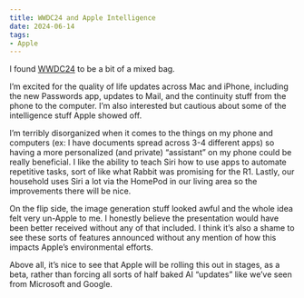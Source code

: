 ```yaml
---
title: WWDC24 and Apple Intelligence
date: 2024-06-14
tags:
- Apple
---
```


I found [WWDC24](https://www.apple.com/ca/newsroom/2024/06/wwdc24-highlights/) to be a bit of a mixed bag.

I’m excited for the quality of life updates across Mac and iPhone, including the new Passwords app, updates to Mail, and the continuity stuff from the phone to the computer. I’m also interested but cautious about some of the intelligence stuff Apple showed off.

I’m terribly disorganized when it comes to the things on my phone and computers (ex: I have documents spread across 3-4 different apps) so having a more personalized (and private) “assistant” on my phone could be really beneficial. I like the ability to teach Siri how to use apps to automate repetitive tasks, sort of like what Rabbit was promising for the R1. Lastly, our household uses Siri a lot via the HomePod in our living area so the improvements there will be nice.

On the flip side, the image generation stuff looked awful and the whole idea felt very un-Apple to me. I honestly believe the presentation would have been better received without any of that included. I think it’s also a shame to see these sorts of features announced without any mention of how this impacts Apple’s environmental efforts.

Above all, it’s nice to see that Apple will be rolling this out in stages, as a beta, rather than forcing all sorts of half baked AI “updates” like we’ve seen from Microsoft and Google.
